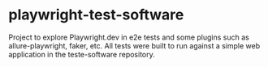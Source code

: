 # playwright-test-software
Project to explore Playwright.dev in e2e tests and some plugins such as allure-playwright, faker, etc. All tests were built to run against a simple web application in the teste-software repository. 
